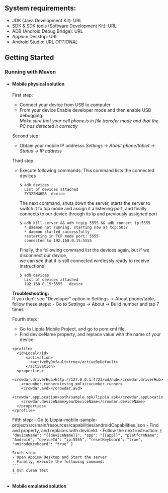 ## System requirements:
- JDK (Java Development Kit): URL 
- SDK & SDK tools (Software Development Kit): URL
- ADB (Android Debug Bridge): URL
- Appium Desktop: URL
- Android Studio: URL _OPTIONAL_

## Getting Started

### Running with Maven

- #### Mobile physical solution
  First step:
    - Connect your device from USB to computer
    - From your device
      Enable developer mode and then enable USB debugging.   
      _Make sure that your cell phone is in file transfer mode and that the PC has detected it correctly_   

  Second step:
    - Obtain your mobile IP addresss
      _Settings -> About phone/tablet -> Status -> IP address_

  Third step:
    - Execute following commands:
      This command lists the connected devices
      ```
      $ adb devices
        List of devices attached
        ZY322M46B6	device
      ``` 
      The next command, shuts down the server, starts the server to switch it to tcp mode and assign it   a listening port, and finally connects to our device through its ip and previously assigned port
      ```
      $ adb kill-server && adb tcpip 5555 && adb connect ip:5555
        * daemon not running; starting now at tcp:5037
        * daemon started successfully
        restarting in TCP mode port: 5555
        connected to 192.168.0.15:5555
      ```
      Finally, the following command list the devices again, but if we disconnect our device,    
      we can see that it is still connected wirelessly ready to receive instructions
      ```
      $ adb devices
        List of devices attached
        192.168.0.15:5555	device
      ```

  **Troubleshooting:**   
    If you don't see "Developer" option in Settings -> About phone/table, follow these steps:
      - Go to Settings -> About -> Build number and tap 7 times

  Fourth step:
    - Go to Lippia Mobile Project, and go to pom.xml file.
    - Find deviceName property, and replace value with the name of your device
    ```
    <profile>
      <id>Local</id>
          <activation>
            <activeByDefault>true</activeByDefault>
          </activation>
      <properties>
        <crowdar.driverHub>http://127.0.0.1:4723/wd/hub</crowdar.driverHub>
        <cucumber.runner>testng.xml</cucumber.runner>
        <crowdar.avd></crowdar.avd>
        <crowdar.appLocation>path/sample_apk/lippia.apk</crowdar.appLocation>
        <crowdar.deviceName>yourDeviceName</crowdar.deviceName>
      </properties>
    </profile>
    ```    

    Fifth step:
      - Go to Lippia-mobile-sample-project/src/main/resources/capabilities/androidCapabilities.json
      - Find avd property, and replaces with deviceId.
      - Follow the next instruction:
      ```
      {
        "deviceName": "{{deviceName}}",
        "app": "{{app}}",
        "platformName": "Android",
        "deviceId": "ip:5555",
        "resetKeyboard": "true",
        "unicodeKeyboard": "true"
      }
      ```

      Sixth step:
      - Open Appium Desktop and Start the server
      - Finally, execute the following command:
      ```
      $ mvn clean test
      ```


- #### Mobile emulated solution

